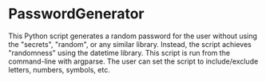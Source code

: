 # PasswordGenerator

This Python script generates a random password for the user without using the "secrets", "random", or any similar library. Instead, the script achieves "randomness" using the datetime library. This script is run from the command-line with argparse. The user can set the script to include/exclude letters, numbers, symbols, etc.
